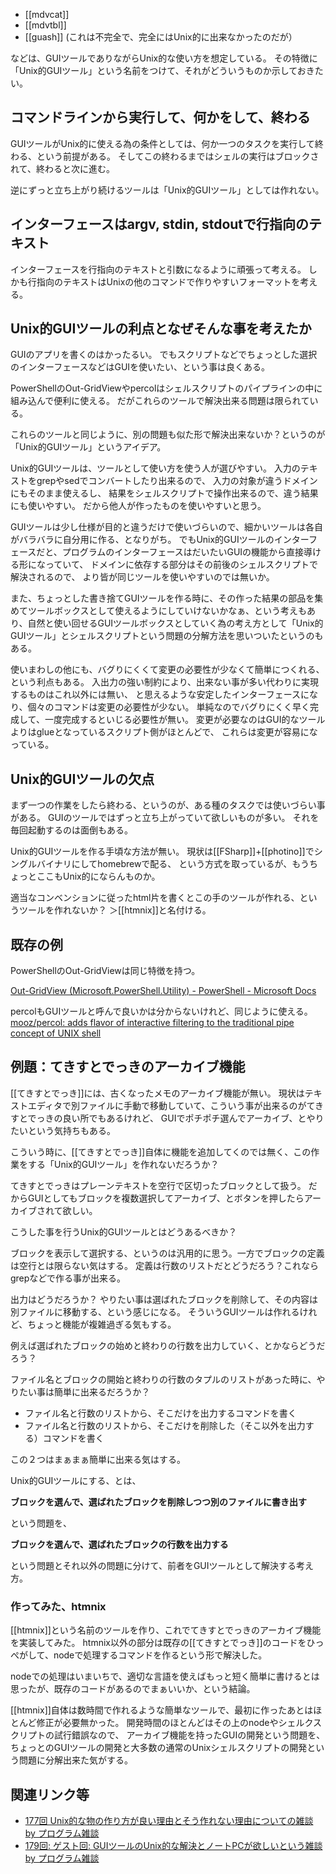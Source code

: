 - [[mdvcat]]
- [[mdvtbl]]
- [[guash]] (これは不完全で、完全にはUnix的に出来なかったのだが）

などは、GUIツールでありながらUnix的な使い方を想定している。
その特徴に「Unix的GUIツール」という名前をつけて、それがどういうものか示しておきたい。

## コマンドラインから実行して、何かをして、終わる

GUIツールがUnix的に使える為の条件としては、何か一つのタスクを実行して終わる、という前提がある。
そしてこの終わるまではシェルの実行はブロックされて、終わると次に進む。

逆にずっと立ち上がり続けるツールは「Unix的GUIツール」としては作れない。

## インターフェースはargv, stdin, stdoutで行指向のテキスト

インターフェースを行指向のテキストと引数になるように頑張って考える。
しかも行指向のテキストはUnixの他のコマンドで作りやすいフォーマットを考える。

## Unix的GUIツールの利点となぜそんな事を考えたか

GUIのアプリを書くのはかったるい。
でもスクリプトなどでちょっとした選択のインターフェースなどはGUIを使いたい、という事は良くある。

PowerShellのOut-GridViewやpercolはシェルスクリプトのパイプラインの中に組み込んで便利に使える。
だがこれらのツールで解決出来る問題は限られている。

これらのツールと同じように、別の問題も似た形で解決出来ないか？というのが「Unix的GUIツール」というアイデア。

Unix的GUIツールは、ツールとして使い方を使う人が選びやすい。
入力のテキストをgrepやsedでコンバートしたり出来るので、
入力の対象が違うドメインにもそのまま使えるし、
結果をシェルスクリプトで操作出来るので、違う結果にも使いやすい。
だから他人が作ったものを使いやすいと思う。

GUIツールは少し仕様が目的と違うだけで使いづらいので、細かいツールは各自がバラバラに自分用に作る、となりがち。
でもUnix的GUIツールのインターフェースだと、プログラムのインターフェースはだいたいGUIの機能から直接導ける形になっていて、
ドメインに依存する部分はその前後のシェルスクリプトで解決されるので、
より皆が同じツールを使いやすいのでは無いか。

また、ちょっとした書き捨てGUIツールを作る時に、その作った結果の部品を集めてツールボックスとして使えるようにしていけないかなぁ、という考えもあり、自然と使い回せるGUIツールボックスとしていく為の考え方として「Unix的GUIツール」とシェルスクリプトという問題の分解方法を思いついたというのもある。

使いまわしの他にも、バグりにくくて変更の必要性が少なくて簡単につくれる、という利点もある。
入出力の強い制約により、出来ない事が多い代わりに実現するものはこれ以外には無い、
と思えるような安定したインターフェースになり、個々のコマンドは変更の必要性が少ない。
単純なのでバグりにくく早く完成して、一度完成するといじる必要性が無い。
変更が必要なのはGUI的なツールよりはglueとなっているスクリプト側がほとんどで、
これらは変更が容易になっている。

## Unix的GUIツールの欠点

まず一つの作業をしたら終わる、というのが、ある種のタスクでは使いづらい事がある。
GUIのツールではずっと立ち上がっていて欲しいものが多い。
それを毎回起動するのは面倒もある。

Unix的GUIツールを作る手頃な方法が無い。
現状は[[FSharp]]+[[photino]]でシングルバイナリにしてhomebrewで配る、
という方式を取っているが、もうちょっとここもUnix的にならんものか。

適当なコンベンションに従ったhtml片を書くとこの手のツールが作れる、というツールを作れないか？
＞[[htmnix]]と名付ける。

## 既存の例

PowerShellのOut-GridViewは同じ特徴を持つ。

[Out-GridView (Microsoft.PowerShell.Utility) - PowerShell - Microsoft Docs](https://docs.microsoft.com/en-us/powershell/module/microsoft.powershell.utility/out-gridview?view=powershell-7.2)

percolもGUIツールと呼んで良いかは分からないけれど、同じように使える。[mooz/percol: adds flavor of interactive filtering to the traditional pipe concept of UNIX shell](https://github.com/mooz/percol)

## 例題：てきすとでっきのアーカイブ機能

[[てきすとでっき]]には、古くなったメモのアーカイブ機能が無い。
現状はテキストエディタで別ファイルに手動で移動していて、こういう事が出来るのがてきすとでっきの良い所でもあるけれど、
GUIでポチポチ選んでアーカイブ、とやりたいという気持ちもある。

こういう時に、[[てきすとでっき]]自体に機能を追加してくのでは無く、この作業をする「Unix的GUIツール」を作れないだろうか？

てきすとでっきはプレーンテキストを空行で区切ったブロックとして扱う。
だからGUIとしてもブロックを複数選択してアーカイブ、とボタンを押したらアーカイブされて欲しい。

こうした事を行うUnix的GUIツールとはどうあるべきか？

ブロックを表示して選択する、というのは汎用的に思う。一方でブロックの定義は空行とは限らない気はする。
定義は行数のリストだとどうだろう？これならgrepなどで作る事が出来る。

出力はどうだろうか？
やりたい事は選ばれたブロックを削除して、その内容は別ファイルに移動する、という感じになる。
そういうGUIツールは作れるけれど、ちょっと機能が複雑過ぎる気もする。

例えば選ばれたブロックの始めと終わりの行数を出力していく、とかならどうだろう？

ファイル名とブロックの開始と終わりの行数のタプルのリストがあった時に、やりたい事は簡単に出来るだろうか？

- ファイル名と行数のリストから、そこだけを出力するコマンドを書く
- ファイル名と行数のリストから、そこだけを削除した（そこ以外を出力する）コマンドを書く

この２つはまぁまぁ簡単に出来る気はする。

Unix的GUIツールにする、とは、

**ブロックを選んで、選ばれたブロックを削除しつつ別のファイルに書き出す**

という問題を、

**ブロックを選んで、選ばれたブロックの行数を出力する**

という問題とそれ以外の問題に分けて、前者をGUIツールとして解決する考え方。

### 作ってみた、htmnix

[[htmnix]]という名前のツールを作り、これでてきすとでっきのアーカイブ機能を実装してみた。
htmnix以外の部分は既存の[[てきすとでっき]]のコードをひっぺがして、nodeで処理するコマンドを作るという形で解決した。

nodeでの処理はいまいちで、適切な言語を使えばもっと短く簡単に書けるとは思ったが、既存のコードがあるのでまぁいいか、という結論。

[[htmnix]]自体は数時間で作れるような簡単なツールで、最初に作ったあとはほとんど修正が必要無かった。
開発時間のほとんどはその上のnodeやシェルクスクリプトの試行錯誤なので、
アーカイブ機能を持ったGUIの開発という問題を、ちょっとのGUIツールの開発と大多数の通常のUnixシェルスクリプトの開発という問題に分解出来た気がする。

## 関連リンク等

- [177回 Unix的な物の作り方が良い理由とそう作れない理由についての雑談 by プログラム雑談](https://anchor.fm/karino2/episodes/177-Unix-e1dqask)
- [179回: ゲスト回: GUIツールのUnix的な解決とノートPCが欲しいという雑談 by プログラム雑談](https://anchor.fm/karino2/episodes/179--GUIUnixPC-e1ef8a7)

